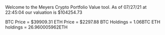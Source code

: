 Welcome to the Meyers Crypto Portfolio Value tool. 
As of 07/27/21 at 22:45:04 our valuation is $104254.73 

BTC Price = $39909.31
 ETH Price = $2297.88
BTC Holdings = 1.06BTC
 ETH holdings = 26.960005962ETH 
